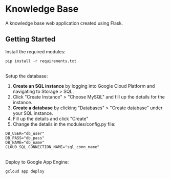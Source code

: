 # Knowledge Base
A knowledge base web application created using Flask.

## Getting Started

Install the required modules:
```
pip install -r requirements.txt
```
\
Setup the database:
1. **Create an SQL instance** by logging into Google Cloud Platform and navigating to Storage > SQL.
2. Click "Create Instance" > "Choose MySQL" and fill up the details for the instance.
3. **Create a database** by clicking "Databases" > "Create database" under your SQL instance.
4. Fill up the details and click "Create"
5. Change the details in the modules/config.py file:
```
DB_USER="db_user"
DB_PASS="db_pass"
DB_NAME="db_name"
CLOUD_SQL_CONNECTION_NAME="sql_conn_name"
```
\
Deploy to Google App Engine:
```
gcloud app deploy
```
